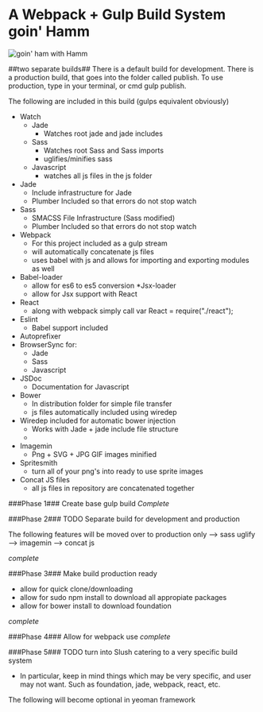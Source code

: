# A Webpack + Gulp Build System goin' Hamm
![goin' ham with Hamm](http://33.media.tumblr.com/dde15901a30e33fda2db472bd3e5849e/tumblr_inline_mi5adv4Qyh1rompwx.gif)


##two separate builds##
There is a default build for development.
There is a production build, that goes into the folder called publish.
To use production, type in your terminal, or cmd gulp publish.

The following are included in this build (gulps equivalent obviously)

* Watch
  * Jade
    * Watches root jade and jade includes
  * Sass
    * Watches root Sass and Sass imports
    * uglifies/minifies sass
  * Javascript
    * watches all js files in the js folder
* Jade
  * Include infrastructure for Jade
  * Plumber Included so that errors do not stop watch
* Sass
  * SMACSS File Infrastructure (Sass modified)
  * Plumber Included so that errors do not stop watch
* Webpack
  * For this project included as a gulp stream
  * will automatically concatenate js files
  * uses babel with js and allows for importing and exporting modules as well
* Babel-loader
  * allow for es6 to es5 conversion
*Jsx-loader
  * allow for Jsx support with React
* React
  * along with webpack simply call var React = require("./react");
* Eslint
    * Babel support included
* Autoprefixer
* BrowserSync for:
  * Jade
  * Sass
  * Javascript
* JSDoc
  * Documentation for Javascript
* Bower
  * In distribution folder for simple file transfer
  * js files automatically included using wiredep
* Wiredep included for automatic bower injection
    * Works with Jade + jade include file structure
    *
* Imagemin
    * Png + SVG + JPG GIF images minified
* Spritesmith
    * turn all of your png's into ready to use sprite images
* Concat JS files
  * all js files in repository are concatenated together

###Phase 1###
Create base gulp build
_*Complete*_

###Phase 2###
TODO
Separate build for development and production

The following features will be moved over to production only
--> sass uglify
--> imagemin
--> concat js

_*complete*_

###Phase 3###
Make build production ready
* allow for quick clone/downloading
* allow for sudo npm install to download all appropiate packages
* allow for bower install to download foundation

_*complete*_

###Phase 4###
Allow for webpack use
_*complete*_

###Phase 5###
TODO turn into Slush catering to a very specific build system
  * In particular, keep in mind things which may be very specific, and user may not want. Such as foundation, jade, webpack, react, etc. 

The following will become optional in yeoman framework

